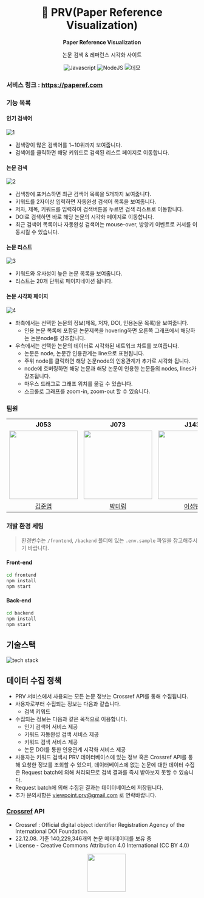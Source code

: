 <div align="center" >

# 🌟 PRV(Paper Reference Visualization)

**Paper Reference Visualization**

논문 검색 & 레퍼런스 시각화 사이트

![Javascript](https://img.shields.io/badge/javascript-ES6+-yellow?logo=javascript)
![NodeJS](https://img.shields.io/badge/node.js-v18-green?logo=node.js)
![데모](https://user-images.githubusercontent.com/25934842/207359316-f7056911-d26a-4671-bc3c-2a80e46f24b8.gif)

</div>

### 서비스 링크 : https://paperef.com

### 기능 목록

#### 인기 검색어

![1](https://user-images.githubusercontent.com/25934842/207813681-bade76c7-49f5-47dc-a712-4cb9dfb87cd9.gif)

- 검색량이 많은 검색어를 1~10위까지 보여줍니다.
- 검색어를 클릭하면 해당 키워드로 검색된 리스트 페이지로 이동합니다.

#### 논문 검색

![2](https://user-images.githubusercontent.com/25934842/207813670-5dc3ed09-8d44-44ef-853e-20362fab92d1.gif)

- 검색창에 포커스하면 최근 검색어 목록을 5개까지 보여줍니다.
- 키워드를 2자이상 입력하면 자동완성 검색어 목록을 보여줍니다.
- 저자, 제목, 키워드를 입력하여 검색버튼을 누르면 검색 리스트로 이동합니다.
- DOI로 검색하면 바로 해당 논문의 시각화 페이지로 이동합니다.
- 최근 검색어 목록이나 자동완성 검색어는 mouse-over, 방향키 이벤트로 커서를 이동시킬 수 있습니다.

#### 논문 리스트

![3](https://user-images.githubusercontent.com/25934842/207813649-d23bc237-71da-48d7-98f1-6cf10b6139da.gif)

- 키워드와 유사성이 높은 논문 목록을 보여줍니다.
- 리스트는 20개 단위로 페이지네이션 됩니다.

#### 논문 시각화 페이지

![4](https://user-images.githubusercontent.com/25934842/207815534-0b2cc38b-88cb-4ff6-af14-6ff48b50dee8.gif)

- 좌측에서는 선택한 논문의 정보(제목, 저자, DOI, 인용논문 목록)을 보여줍니다.
  - 인용 논문 목록에 포함된 논문제목을 hovering하면 오른쪽 그래프에서 해당하는 논문node를 강조합니다.
- 우측에서는 선택한 논문의 데이터로 시각화된 네트워크 차트를 보여줍니다.
  - 논문은 node, 논문간 인용관계는 line으로 표현됩니다.
  - 주위 node를 클릭하면 해당 논문node의 인용관계가 추가로 시각화 됩니다.
  - node에 호버링하면 해당 논문과 해당 논문이 인용한 논문들의 nodes, lines가 강조됩니다.
  - 마우스 드래그로 그래프 위치를 옮길 수 있습니다.
  - 스크롤로 그래프를 zoom-in, zoom-out 할 수 있습니다.

### 팀원

<table>
  <th>J053</th>
  <th>J073</th>
  <th>J143</th>
  <th>J205</th>
  <tr>
    <td><img src="https://avatars.githubusercontent.com/u/53340295?v=4" width="180" height="180"/></td>
    <td><img src="https://avatars.githubusercontent.com/u/50133823?v=4" width="180" height="180"/></td>
    <td><img src="https://avatars.githubusercontent.com/u/25934842?v=4" width="180" height="180"/></td>
    <td><img src="https://avatars.githubusercontent.com/u/30085476?v=4" width="180" height="180"/></td>
  </tr>
  <tr>
    <td align="center"><a href="https://github.com/JunYupK">김준엽</a>
    </td>
    <td align="center"><a href="https://github.com/Palwol">박미림</a>
    </td>
    <td align="center"><a href="https://github.com/leesungbin">이성빈</a>
    </td>
    <td align="center"><a href="https://github.com/yeynii">최예윤</a>
  </tr>
</table>

### 개발 환경 세팅

> 환경변수는 `/frontend`, `/backend` 폴더에 있는 `.env.sample` 파일을 참고해주시기 바랍니다.

#### Front-end

```bash
cd frontend
npm install
npm start
```

#### Back-end

```bash
cd backend
npm install
npm start
```

## 기술스택

![tech stack](https://s3.us-west-2.amazonaws.com/secure.notion-static.com/dc2980d2-2539-4ab8-918f-0a0536f73e70/Untitled.png?X-Amz-Algorithm=AWS4-HMAC-SHA256&X-Amz-Content-Sha256=UNSIGNED-PAYLOAD&X-Amz-Credential=AKIAT73L2G45EIPT3X45%2F20221208%2Fus-west-2%2Fs3%2Faws4_request&X-Amz-Date=20221208T145054Z&X-Amz-Expires=86400&X-Amz-Signature=087c5926c151a00d818b63907e0c60e0c0add11db4da51117c287b2a51976d1d&X-Amz-SignedHeaders=host&response-content-disposition=filename%3D%22Untitled.png%22&x-id=GetObject)

## 데이터 수집 정책

- PRV 서비스에서 사용되는 모든 논문 정보는 Crossref API를 통해 수집됩니다.
- 사용자로부터 수집되는 정보는 다음과 같습니다.
  - 검색 키워드
- 수집되는 정보는 다음과 같은 목적으로 이용합니다.
  - 인기 검색어 서비스 제공
  - 키워드 자동완성 검색 서비스 제공
  - 키워드 검색 서비스 제공
  - 논문 DOI를 통한 인용관계 시각화 서비스 제공
- 사용자는 키워드 검색시 PRV 데이터베이스에 있는 정보 혹은 Crossref API를 통해 요청한 정보를 조회할 수 있으며, 데이터베이스에 없는 논문에 대한 데이터 수집은 Request batch에 의해 처리되므로 검색 결과를 즉시 받아보지 못할 수 있습니다.
- Request batch에 의해 수집된 결과는 데이터베이스에 저장됩니다.
- 추가 문의사항은 viewpoint.prv@gmail.com 로 연락바랍니다.

### [Crossref](https://www.crossref.org/) API

- Crossref : Official digital object identifier Registration Agency of the International DOI Foundation.
- 22.12.08. 기준 140,229,346개의 논문 메타데이터를 보유 중
- License - Creative Commons Attribution 4.0 International (CC BY 4.0)
  <p align="center"><img src="https://s3.us-west-2.amazonaws.com/secure.notion-static.com/af1b24dd-64a9-40ed-8df2-74e892d8facb/Untitled.png?X-Amz-Algorithm=AWS4-HMAC-SHA256&X-Amz-Content-Sha256=UNSIGNED-PAYLOAD&X-Amz-Credential=AKIAT73L2G45EIPT3X45%2F20221208%2Fus-west-2%2Fs3%2Faws4_request&X-Amz-Date=20221208T145000Z&X-Amz-Expires=86400&X-Amz-Signature=880cd6deabf4352b27bcd08ed36576d882b0b312218184bee5ff207cd64f3c90&X-Amz-SignedHeaders=host&response-content-disposition=filename%3D%22Untitled.png%22&x-id=GetObject" width=100></img><p>
